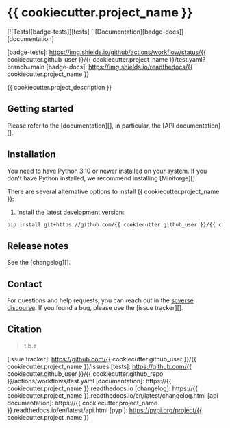 # {{ cookiecutter.project_name }}

[![Tests][badge-tests]][tests]
[![Documentation][badge-docs]][documentation]

[badge-tests]: https://img.shields.io/github/actions/workflow/status/{{ cookiecutter.github_user }}/{{ cookiecutter.project_name }}/test.yaml?branch=main
[badge-docs]: https://img.shields.io/readthedocs/{{ cookiecutter.project_name }}

{{ cookiecutter.project_description }}

## Getting started

Please refer to the [documentation][],
in particular, the [API documentation][].

## Installation

You need to have Python 3.10 or newer installed on your system.
If you don't have Python installed, we recommend installing [Miniforge][].

There are several alternative options to install {{ cookiecutter.project_name }}:

<!--
1) Install the latest release of `{{ cookiecutter.project_name }}` from [PyPI][]:

```bash
pip install {{ cookiecutter.project_name }}
```
-->

1. Install the latest development version:

```bash
pip install git+https://github.com/{{ cookiecutter.github_user }}/{{ cookiecutter.github_repo }}.git@main
```

## Release notes

See the [changelog][].

## Contact

For questions and help requests, you can reach out in the [scverse discourse][].
If you found a bug, please use the [issue tracker][].

## Citation

> t.b.a

[mambaforge]: https://github.com/conda-forge/miniforge
[scverse discourse]: https://discourse.scverse.org/
[issue tracker]: https://github.com/{{ cookiecutter.github_user }}/{{ cookiecutter.project_name }}/issues
[tests]: https://github.com/{{ cookiecutter.github_user }}/{{ cookiecutter.github_repo }}/actions/workflows/test.yaml
[documentation]: https://{{ cookiecutter.project_name }}.readthedocs.io
[changelog]: https://{{ cookiecutter.project_name }}.readthedocs.io/en/latest/changelog.html
[api documentation]: https://{{ cookiecutter.project_name }}.readthedocs.io/en/latest/api.html
[pypi]: https://pypi.org/project/{{ cookiecutter.project_name }}

